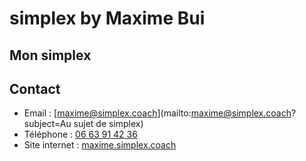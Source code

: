 # simplex by Maxime Bui

## Mon simplex

## Contact
- Email : [maxime@simplex.coach](mailto:maxime@simplex.coach?subject=Au sujet de simplex)
- Téléphone : [06 63 91 42 36](tel:+33663914236)
- Site internet : [maxime.simplex.coach](https://maxime.simplex.coach/)